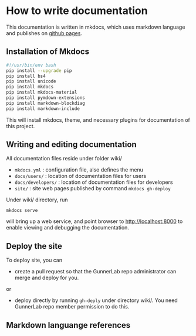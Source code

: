 # How to write documentation

This documentation is written in mkdocs, which uses markdown language and publishes on [github pages](https://gunnerlab.github.io/Develop-MCCE/).

## Installation of Mkdocs

```bash
#!/usr/bin/env bash
pip install --upgrade pip
pip install bs4
pip install unicode
pip install mkdocs
pip install mkdocs-material
pip install pymdown-extensions
pip install markdown-blockdiag
pip install markdown-include
```

This will install mkdocs, theme, and necessary plugins for documentation of this project.

## Writing and editing documentation
All documentation files reside under folder wiki/

  * ```mkdocs.yml``` : configuration file, also defines the menu
  * ```docs/users/``` : location of documentation files for users
  * ```docs/developers/``` : location of documentation files for developers  
  * ```site/``` : site web pages published by command ```mkdocs gh-deploy```

Under wiki/ directory, run 
```
mkdocs serve
```
will bring up a web service, and point browser to [http://localhost:8000](http://localhost:8000) to enable viewing 
and debugging the documentation.

 
## Deploy the site
To deploy site, you can

  * create a pull request so that the GunnerLab repo administrator can merge and deploy for you.

or
 
  * deploy directly by running ```gh-deply``` under directory wiki/. You need GunnerLab repo member permission to do 
  this.


## Markdown languange references